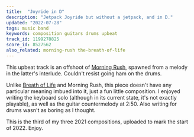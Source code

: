 ```yaml
---
title:  "Joyride in D"
description: "Jetpack Joyride but without a jetpack, and in D."
updated: "2022-07-28"
tags: music band
keywords: composition guitars drums upbeat
track_id: 1199278825
score_id: 8527562
also_related: morning-rush the-breath-of-life
---
```


This upbeat track is an offshoot of [Morning Rush](/posts/morning-rush/), spawned from a melody in the latter's interlude. Couldn't resist going ham on the drums.

Unlike [Breath of Life](/posts/the-breath-of-life/) and Morning Rush, this piece doesn't have any particular meaning imbued into it, just a fun little composition. I enjoyed writing the keyboard solo (although in its current state, it's not exactly playable), as well as the guitar countermelody at 2:50. Also writing for drums wasn't as boring as I thought.

This is the third of my three 2021 compositions, uploaded to mark the start of 2022. Enjoy.
